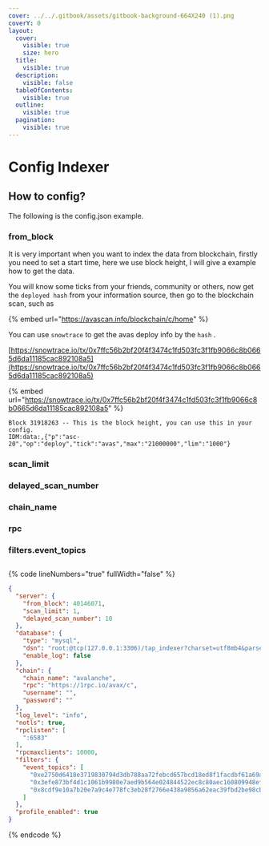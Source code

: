 ```yaml
---
cover: ../../.gitbook/assets/gitbook-background-664X240 (1).png
coverY: 0
layout:
  cover:
    visible: true
    size: hero
  title:
    visible: true
  description:
    visible: false
  tableOfContents:
    visible: true
  outline:
    visible: true
  pagination:
    visible: true
---
```


# Config Indexer

## How to config?

The following is the config.json example.



### from\_block

It is very important when you want to index the data from blockchain, firstly you need to set a start time, here we use block height, I will give a example how to get the data.

You will know some ticks from your friends, community or others, now get the `deployed hash` from your information source, then go to the blockchain scan, such as&#x20;

{% embed url="https://avascan.info/blockchain/c/home" %}

You can use `snowtrace` to get the avas deploy info by the `hash` .

[https://snowtrace.io/tx/0x7ffc56b2bf20f4f3474c1fd503fc3f1fb9066c8b0665d6da11185cac892108a5](https://snowtrace.io/tx/0x7ffc56b2bf20f4f3474c1fd503fc3f1fb9066c8b0665d6da11185cac892108a5)

{% embed url="https://snowtrace.io/tx/0x7ffc56b2bf20f4f3474c1fd503fc3f1fb9066c8b0665d6da11185cac892108a5" %}

```
Block 31918263 -- This is the block height, you can use this in your config.
IDM:data:,{"p":"asc-20","op":"deploy","tick":"avas","max":"21000000","lim":"1000"}
```

### scan\_limit



### delayed\_scan\_number



### chain\_name

###

### rpc

###

### filters.event\_topics



##





{% code lineNumbers="true" fullWidth="false" %}
```json
{
  "server": {
    "from_block": 40146071,
    "scan_limit": 1,
    "delayed_scan_number": 10
  },
  "database": {
    "type": "mysql",
    "dsn": "root:@tcp(127.0.0.1:3306)/tap_indexer?charset=utf8mb4&parseTime=True&loc=Local&collation=utf8mb4_general_ci",
    "enable_log": false
  },
  "chain": {
    "chain_name": "avalanche",
    "rpc": "https://1rpc.io/avax/c",
    "username": "",
    "password": ""
  },
  "log_level": "info",
  "notls": true,
  "rpclisten": [
    ":6583"
  ],
  "rpcmaxclients": 10000,
  "filters": {
    "event_topics": [
      "0xe2750d6418e3719830794d3db788aa72febcd657bcd18ed8f1facdbf61a69a9a",
      "0x3efe873bf4d1c1061b9980e7aed9b564e024844522ec8c80aec160809948ef77",
      "0x8cdf9e10a7b20e7a9c4e778fc3eb28f2766e438a9856a62eac39fbd2be98cbc2"
    ]
  },
  "profile_enabled": true
}
```
{% endcode %}
